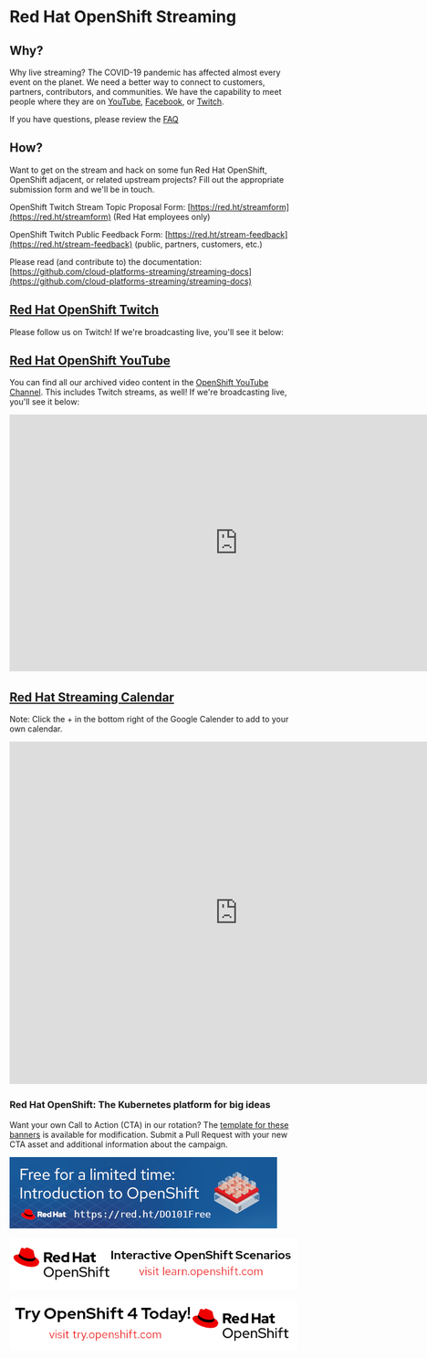 # Red Hat OpenShift Streaming

## Why?

Why live streaming? The COVID-19 pandemic has affected almost every event on the planet. We need a better way to connect to customers, partners, contributors, and communities. We have the capability to meet people where they are on [YouTube](https://www.youtube.com/rhopenshift), [Facebook](https://www.facebook.com/openshift/), or [Twitch](https://www.twitch.tv/redhatopenshift).

If you have questions, please review the [FAQ](https://red.ht/streamfaq)

## How?

Want to get on the stream and hack on some fun Red Hat OpenShift, OpenShift adjacent, or related upstream projects? Fill out the appropriate submission form and we'll be in touch.

OpenShift Twitch Stream Topic Proposal Form: [https://red.ht/streamform](https://red.ht/streamform) (Red Hat employees only)

OpenShift Twitch Public Feedback Form: [https://red.ht/stream-feedback](https://red.ht/stream-feedback) (public, partners, customers, etc.)

Please read (and contribute to) the documentation: [https://github.com/cloud-platforms-streaming/streaming-docs](https://github.com/cloud-platforms-streaming/streaming-docs)

## [Red Hat OpenShift Twitch](https://www.twitch.tv/redhatopenshift)

Please follow us on Twitch! If we're broadcasting live, you'll see it below:

<!-- Add a placeholder for the Twitch embed -->
<div id="twitch-embed"></div>

<!-- Load the Twitch embed script -->
<script src="https://embed.twitch.tv/embed/v1.js"></script>

<!-- Create a Twitch.Embed object. This will render within the placeholder div -->
<script type="text/javascript">
  new Twitch.Embed("twitch-embed", {
    width: 800,
    height: 450,
    channel: "redhatopenshift",
    layout: "video",
  });
</script>

## [Red Hat OpenShift YouTube](https://www.youtube.com/c/OpenShift/live)
You can find all our archived video content in the [OpenShift YouTube
Channel](https://youtube.com/rhopenshift). This includes Twitch streams, as
well! If we're broadcasting live, you'll see it below:

<iframe width="800" height="450" src="https://www.youtube-nocookie.com/embed/_1N4xYd3nQE" frameborder="0" allow="accelerometer; autoplay; encrypted-media; gyroscope; picture-in-picture" allowfullscreen></iframe>

## [Red Hat Streaming Calendar](https://red.ht/streamcal)

Note: Click the + in the bottom right of the Google Calender to add to your own calendar.

<iframe src="https://calendar.google.com/calendar/embed?src=redhatstreaming%40gmail.com&ctz=America%2FDetroit" style="border: 0" width="800" height="600" frameborder="0" scrolling="no"></iframe>

### Red Hat OpenShift: The Kubernetes platform for big ideas

Want your own Call to Action (CTA) in our rotation? The [template for these banners](https://github.com/cloud-platforms-streaming/streaming-tools/blob/master/obs/assets/openshift-banners.xcf) is available for modification. Submit a Pull Request with your new CTA asset and additional information about the campaign.

[![DO101 Free!](https://github.com/cloud-platforms-streaming/streaming-tools/raw/master/obs/assets/free-do101.png)](https://red.ht/DO101Free)

[![learn.openshift.com](https://github.com/cloud-platforms-streaming/streaming-tools/raw/master/obs/assets/learn-openshift-banner.png)](https://learn.openshift.com)

[![try.openshift.com](https://github.com/cloud-platforms-streaming/streaming-tools/raw/master/obs/assets/try-openshift-banner.png)](https://www.openshift.com/try)
